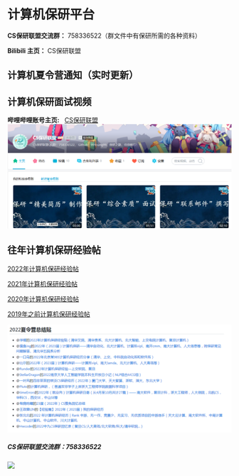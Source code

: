 # 计算机保研平台

**CS保研联盟交流群：**  758336522（群文件中有保研所需的各种资料）

**Bilibili 主页：**  CS保研联盟



## 计算机夏令营通知（实时更新）









## 计算机保研面试视频
**哔哩哔哩账号主页:** &nbsp; [CS保研联盟]([CS保研联盟的个人空间_哔哩哔哩_bilibili](https://space.bilibili.com/496909835)) 
![bilibili主页](images/B站宣传.png)





## 往年计算机保研经验帖

[2022年计算机保研经验帖](2022年计算机保研经验帖)

[2021年计算机保研经验帖](2021年计算机保研经验帖.md)

[2020年计算机保研经验帖](2020年计算机保研经验帖.md)

[2019年之前计算机保研经验帖](2019年之前计算机保研经验帖.md)

![计算机保研经验帖](images/%E4%BF%9D%E7%A0%94%E7%BB%8F%E9%AA%8C.png)

##### CS保研联盟交流群：758336522
<img src="images/QQ群.png" width="30%">


